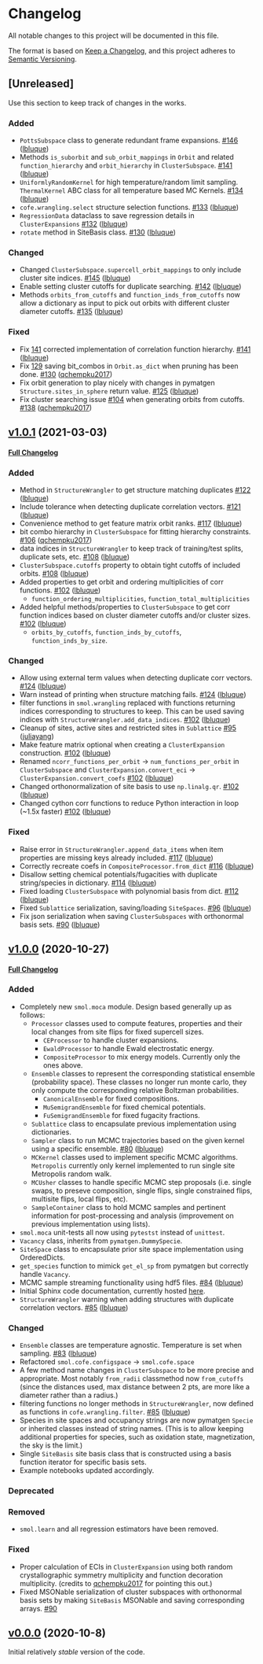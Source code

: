 # Changelog
All notable changes to this project will be documented in this file.

The format is based on [Keep a Changelog](https://keepachangelog.com/en/1.0.0/),
and this project adheres to [Semantic Versioning](https://semver.org/spec/v2.0.0.html).

## [Unreleased]
Use this section to keep track of changes in the works.
### Added
* `PottsSubspace` class to generate redundant frame expansions.
[\#146](https://github.com/CederGroupHub/smol/pull/146)
  ([lbluque](https://github.com/lbluque))
* Methods `is_suborbit` and `sub_orbit_mappings` in `Orbit` and related
`function_hierarchy` and `orbit_hierarchy` in `ClusterSubspace`.
  [\#141](https://github.com/CederGroupHub/smol/pull/141)
  ([lbluque](https://github.com/lbluque))
* `UniformlyRandomKernel` for high temperature/random limit sampling.
`ThermalKernel` ABC class for all temperature based MC Kernels.
  [\#134](https://github.com/CederGroupHub/smol/pull/134)
  ([lbluque](https://github.com/lbluque))
* `cofe.wrangling.select` structure selection functions.
[\#133](https://github.com/CederGroupHub/smol/pull/133)
  ([lbluque](https://github.com/lbluque))
* `RegressionData` dataclass to save regression details in `ClusterExpansions`
[\#132](https://github.com/CederGroupHub/smol/pull/132)
  ([lbluque](https://github.com/lbluque))
* `rotate` method in SiteBasis class.
[\#130](https://github.com/CederGroupHub/smol/pull/130)
  ([lbluque](https://github.com/lbluque))

### Changed
* Changed `ClusterSubspace.supercell_orbit_mappings` to only include cluster
  site indices.
  [#145](https://github.com/CederGroupHub/smol/pull/145)
([lbluque](https://github.com/lbluque))
* Enable setting cluster cutoffs for duplicate searching.
[#142](https://github.com/CederGroupHub/smol/pull/142)
([lbluque](https://github.com/lbluque))
* Methods `orbits_from_cutoffs` and `function_inds_from_cutoffs` now allow a
  dictionary as input to pick out orbits with different cluster diameter
  cutoffs.
  [\#135](https://github.com/CederGroupHub/smol/pull/135)
  ([lbluque](https://github.com/lbluque))

### Fixed
* Fix [141](https://github.com/CederGroupHub/smol/issues/140) corrected
  implementation of correlation function hierarchy.
  [\#141](https://github.com/CederGroupHub/smol/pull/141)
  ([lbluque](https://github.com/lbluque))
* Fix [129](https://github.com/CederGroupHub/smol/issues/129)
  saving bit_combos in `Orbit.as_dict` when pruning has been done.
  [\#130](https://github.com/CederGroupHub/smol/pull/130)
  ([qchempku2017](https://github.com/qchempku2017))
* Fix orbit generation to play nicely with changes in pymatgen
  `Structure.sites_in_sphere` return value.
  [\#125](https://github.com/CederGroupHub/smol/pull/125)
  ([lbluque](https://github.com/lbluque))
* Fix cluster searching issue
  [#104](https://github.com/CederGroupHub/smol/issues/104) when generating
  orbits from cutoffs. [#138](https://github.com/CederGroupHub/smol/pull/125)
  ([qchempku2017](https://github.com/qchempku2017))

## [v1.0.1](https://github.com/CederGroupHub/smol/tree/v1.0.1) (2021-03-03)
#### [Full Changelog](https://github.com/CederGroupHub/smol/compare/v1.0.0...v1.0.1)

### Added
* Method in `StructureWrangler` to get structure matching duplicates
  [\#122](https://github.com/CederGroupHub/smol/pull/122)
  ([lbluque](https://github.com/lbluque))
* Include tolerance when detecting duplicate correlation vectors.
  [\#121](https://github.com/CederGroupHub/smol/pull/122)
  ([lbluque](https://github.com/lbluque))
* Convenience method to get feature matrix orbit ranks.
  [\#117](https://github.com/CederGroupHub/smol/pull/117)
  ([lbluque](https://github.com/lbluque))
* bit combo hierarchy in `ClusterSubspace` for fitting hierarchy constraints.
  [\#106](https://github.com/CederGroupHub/smol/pull/106)
  ([qchempku2017](https://github.com/qchempku2017))
* data indices in `StructureWrangler` to keep track of training/test splits,
  duplicate sets, etc.
  [\#108](https://github.com/CederGroupHub/smol/pull/108)
  ([lbluque](https://github.com/lbluque))
* `ClusterSubspace.cutoffs` property to obtain tight cutoffs of included
   orbits.
   [\#108](https://github.com/CederGroupHub/smol/pull/108)
   ([lbluque](https://github.com/lbluque))
* Added properties to get orbit and ordering multiplicities of corr functions.
[\#102](https://github.com/CederGroupHub/smol/pull/102)
([lbluque](https://github.com/lbluque))
  - `function_ordering_multiplicities`, `function_total_multiplicities`
* Added helpful methods/properties to `ClusterSubspace` to get corr function
  indices based on cluster diameter cutoffs and/or cluster sizes.
[\#102](https://github.com/CederGroupHub/smol/pull/102)
([lbluque](https://github.com/lbluque))
  - `orbits_by_cutoffs`, `function_inds_by_cutoffs`, `function_inds_by_size`.

### Changed
* Allow using external term values when detecting duplicate corr vectors.
[\#124](https://github.com/CederGroupHub/smol/pull/124)
([lbluque](https://github.com/lbluque))
* Warn instead of printing when structure matching fails.
[\#124](https://github.com/CederGroupHub/smol/pull/124)
([lbluque](https://github.com/lbluque))
* filter functions in `smol.wrangling` replaced with functions returning
  indices corresponding to structures to keep. This can be used saving indices
  with `StructureWrangler.add_data_indices`.
[\#102](https://github.com/CederGroupHub/smol/pull/108)
([lbluque](https://github.com/lbluque))
* Cleanup of sites, active sites and restricted sites in `Sublattice`
[\#95](https://github.com/CederGroupHub/smol/pull/95)
  ([juliayang](https://github.com/juliayang))
* Make feature matrix optional when creating a `ClusterExpansion` construction.
[\#102](https://github.com/CederGroupHub/smol/pull/102)
([lbluque](https://github.com/lbluque))
* Renamed `ncorr_functions_per_orbit` -> `num_functions_per_orbit` in
  `ClusterSubspace` and `ClusterExpansion.convert_eci` ->
  `ClusterExpansion.convert_coefs`
[\#102](https://github.com/CederGroupHub/smol/pull/102)
([lbluque](https://github.com/lbluque))
* Changed orthonormalization of site basis to use `np.linalg.qr`.
[\#102](https://github.com/CederGroupHub/smol/pull/102)
([lbluque](https://github.com/lbluque))
* Changed cython corr functions to reduce Python interaction in loop
(~1.5x faster)
[\#102](https://github.com/CederGroupHub/smol/pull/102)
([lbluque](https://github.com/lbluque))
 
### Fixed
* Raise error in `StructureWrangler.append_data_items` when item properties are
  missing keys already included.
[\#117](https://github.com/CederGroupHub/smol/pull/117)
  ([lbluque](https://github.com/lbluque))
* Correctly recreate coefs in `CompositeProcessor.from_dict`
[\#116](https://github.com/CederGroupHub/smol/pull/116)
  ([lbluque](https://github.com/lbluque))
* Disallow setting chemical potentials/fugacities with duplicate string/species
  in dictionary. [\#114](https://github.com/CederGroupHub/smol/pull/114)
  ([lbluque](https://github.com/lbluque))
* Fixed loading `ClusterSubspace` with polynomial basis from dict.
[\#112](https://github.com/CederGroupHub/smol/pull/112)
  ([lbluque](https://github.com/lbluque))
* Fixed `Sublattice` serialization, saving/loading `SiteSpaces`.
[\#96](https://github.com/CederGroupHub/smol/pull/96)
  ([lbluque](https://github.com/lbluque))
* Fix json serialization when saving `ClusterSubspaces` with orthonormal basis
sets. [\#90](https://github.com/CederGroupHub/smol/pull/90)
  ([lbluque](https://github.com/lbluque))

## [v1.0.0](https://github.com/CederGroupHub/smol/releases/tag/v1.0.0) (2020-10-27)
#### [Full Changelog](https://github.com/CederGroupHub/smol/compare/v0.0.0...v1.0.0)
### Added
* Completely new `smol.moca` module. Design based generally up as follows:
  *  `Processor` classes used to compute features, properties and their local
  changes from site flips for fixed supercell sizes.
     * `CEProcessor` to handle cluster expansions.
     * `EwaldProcessor` to handle Ewald electrostatic energy.
     * `CompositeProcessor` to mix energy models. Currently only the ones above.
  * `Ensemble` classes to represent the corresponding statistical ensemble
  (probability space). These classes no longer run monte carlo, they only
  compute the corresponding relative Boltzman probabilities. 
     * `CanonicalEnsemble` for fixed compositions.
     * `MuSemigrandEnsemble` for fixed chemical potentials.
     * `FuSemigrandEnsemble` for fixed fugacity fractions.
  * `Sublattice` class to encapsulate previous implementation using
  dictionaries.
  * `Sampler` class to run MCMC trajectories based on the given kernel using
  a specific ensemble. [\#80](https://github.com/CederGroupHub/smol/pull/80)
  ([lbluque](https://github.com/lbluque))
  * `MCKernel` classes used to implement specific MCMC algorithms.
     `Metropolis` currently only kernel implemented to run single site
     Metropolis random walk.
  * `MCUsher` classes to handle specific MCMC step proposals (i.e. single 
  swaps, to preseve composition, single flips, single constrained flips,
  multisite flips, local flips, etc).
  * `SampleContainer` class to hold MCMC samples and pertinent information for
  post-processing and analysis (improvement on previous implementation using
  lists).
* `smol.moca` unit-tests all now using `pytestst` instead of `unittest`.
* `Vacancy` class, inherits from `pymatgen.DummySpecie`.
* `SiteSpace` class to encapsulate prior site space implementation using
OrderedDicts.
* `get_species` function to mimick `get_el_sp` from pymatgen but correctly
handle `Vacancy`.
* MCMC sample streaming functionality using hdf5 files.
[\#84](https://github.com/CederGroupHub/smol/pull/84)
([lbluque](https://github.com/lbluque))
* Initial Sphinx code documentation, currently hosted [here](http://amox.lbl.gov/smol).
* `StructureWrangler` warning when adding structures with duplicate correlation
vectors. [\#85](https://github.com/CederGroupHub/smol/pull/85)
([lbluque](https://github.com/lbluque))

### Changed
* `Ensemble` classes are temperature agnostic. Temperature is set when sampling.
[\#83](https://github.com/CederGroupHub/smol/pull/83)
([lbluque](https://github.com/lbluque))
* Refactored `smol.cofe.configspace` -> `smol.cofe.space`
* A few method name changes in `ClusterSubspace` to be more precise and
appropriate. Most notably `from_radii` classmethod now `from_cutoffs` (since 
the distances used, max distance between 2 pts, are more like a diameter rather
than a radius.)
* filtering functions no longer methods in `StructureWrangler`, now defined
as functions in `cofe.wrangling.filter`. 
[\#85](https://github.com/CederGroupHub/smol/pull/85)
([lbluque](https://github.com/lbluque))
* Species in site spaces and occupancy strings are now pymatgen `Specie` or
inherited classes instead of string names. (This is to allow keeping additional
properties for species, such as oxidation state, magnetization, the sky is the
limit.)
* Single `SiteBasis` site basis class that is constructed using a basis
function iterator for specific basis sets.
* Example notebooks updated accordingly.

### Deprecated

### Removed
* `smol.learn` and all regression estimators have been removed.

### Fixed
* Proper calculation of ECIs in `ClusterExpansion` using both random
crystallographic symmetry multiplicity and function decoration multiplicity.
(credits to [qchempku2017](https://github.com/qchempku2017) for pointing this
out.)
* Fixed MSONable serialization of cluster subspaces with orthonormal basis sets
by making `SiteBasis` MSONable and saving corresponding arrays.
[\#90](https://github.com/CederGroupHub/smol/pull/90)


## [v0.0.0](https://github.com/CederGroupHub/smol/tree/v0.0.0) (2020-10-8)
Initial relatively *stable* version of the code.

